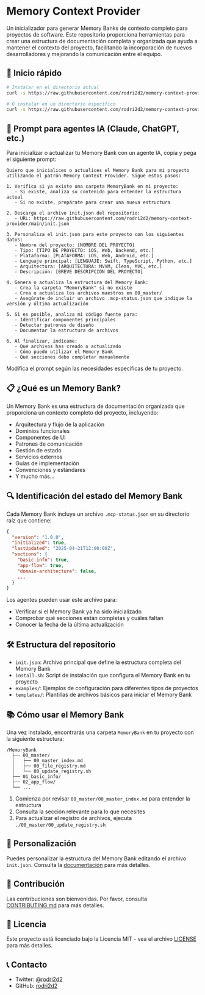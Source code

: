 # Memory Context Provider

Un inicializador para generar Memory Banks de contexto completo para proyectos de software. Este repositorio proporciona herramientas para crear una estructura de documentación completa y organizada que ayuda a mantener el contexto del proyecto, facilitando la incorporación de nuevos desarrolladores y mejorando la comunicación entre el equipo.

## 🚀 Inicio rápido

```bash
# Instalar en el directorio actual
curl -s https://raw.githubusercontent.com/rodri2d2/memory-context-provider/main/install.sh | bash

# O instalar en un directorio específico
curl -s https://raw.githubusercontent.com/rodri2d2/memory-context-provider/main/install.sh | bash -s mi-proyecto
```

## 🤖 Prompt para agentes IA (Claude, ChatGPT, etc.)

Para inicializar o actualizar tu Memory Bank con un agente IA, copia y pega el siguiente prompt:

```
Quiero que inicialices o actualices el Memory Bank para mi proyecto utilizando el patrón Memory Context Provider. Sigue estos pasos:

1. Verifica si ya existe una carpeta MemoryBank en mi proyecto:
   - Si existe, analiza su contenido para entender la estructura actual
   - Si no existe, prepárate para crear una nueva estructura

2. Descarga el archivo init.json del repositorio:
   - URL: https://raw.githubusercontent.com/rodri2d2/memory-context-provider/main/init.json

3. Personaliza el init.json para este proyecto con los siguientes datos:
   - Nombre del proyecto: [NOMBRE DEL PROYECTO]
   - Tipo: [TIPO DE PROYECTO: iOS, Web, Backend, etc.]
   - Plataforma: [PLATAFORMA: iOS, Web, Android, etc.]
   - Lenguaje principal: [LENGUAJE: Swift, TypeScript, Python, etc.]
   - Arquitectura: [ARQUITECTURA: MVVM, Clean, MVC, etc.]
   - Descripción: [BREVE DESCRIPCIÓN DEL PROYECTO]

4. Genera o actualiza la estructura del Memory Bank:
   - Crea la carpeta "MemoryBank" si no existe
   - Crea o actualiza los archivos maestros en 00_master/
   - Asegúrate de incluir un archivo .mcp-status.json que indique la versión y última actualización

5. Si es posible, analiza mi código fuente para:
   - Identificar componentes principales
   - Detectar patrones de diseño
   - Documentar la estructura de archivos

6. Al finalizar, indícame:
   - Qué archivos has creado o actualizado
   - Cómo puedo utilizar el Memory Bank
   - Qué secciones debo completar manualmente
```

Modifica el prompt según las necesidades específicas de tu proyecto.

## 📋 ¿Qué es un Memory Bank?

Un Memory Bank es una estructura de documentación organizada que proporciona un contexto completo del proyecto, incluyendo:

- Arquitectura y flujo de la aplicación
- Dominios funcionales
- Componentes de UI
- Patrones de comunicación
- Gestión de estado
- Servicios externos
- Guías de implementación
- Convenciones y estándares
- Y mucho más...

## 🔍 Identificación del estado del Memory Bank

Cada Memory Bank incluye un archivo `.mcp-status.json` en su directorio raíz que contiene:

```json
{
  "version": "1.0.0",
  "initialized": true,
  "lastUpdated": "2025-04-21T12:00:00Z",
  "sections": {
    "basic-info": true,
    "app-flow": true,
    "domain-architecture": false,
    ...
  }
}
```

Los agentes pueden usar este archivo para:
- Verificar si el Memory Bank ya ha sido inicializado
- Comprobar qué secciones están completas y cuáles faltan
- Conocer la fecha de la última actualización

## 🛠️ Estructura del repositorio

- `init.json`: Archivo principal que define la estructura completa del Memory Bank
- `install.sh`: Script de instalación que configura el Memory Bank en tu proyecto
- `examples/`: Ejemplos de configuración para diferentes tipos de proyectos
- `templates/`: Plantillas de archivos básicos para iniciar el Memory Bank

## 📚 Cómo usar el Memory Bank

Una vez instalado, encontrarás una carpeta `MemoryBank` en tu proyecto con la siguiente estructura:

```
/MemoryBank
  ├── 00_master/
  │   ├── 00_master_index.md
  │   ├── 00_file_registry.md
  │   └── 00_update_registry.sh
  ├── 01_basic_info/
  ├── 02_app_flow/
  └── ...
```

1. Comienza por revisar `00_master/00_master_index.md` para entender la estructura
2. Consulta la sección relevante para lo que necesites
3. Para actualizar el registro de archivos, ejecuta `./00_master/00_update_registry.sh`

## 📝 Personalización

Puedes personalizar la estructura del Memory Bank editando el archivo `init.json`. Consulta la [documentación](./docs/customization.md) para más detalles.

## 🤝 Contribución

Las contribuciones son bienvenidas. Por favor, consulta [CONTRIBUTING.md](./CONTRIBUTING.md) para más detalles.

## 📄 Licencia

Este proyecto está licenciado bajo la Licencia MIT - vea el archivo [LICENSE](./LICENSE) para más detalles.

## 📞 Contacto

- Twitter: [@rodri2d2](https://twitter.com/rodri2d2)
- GitHub: [rodri2d2](https://github.com/rodri2d2)
